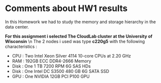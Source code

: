 # Comments about HW1 results 
In this Homework we had to study the memory and storage hierarchy in the data center.

**For this assignment i selected The CloudLab cluster at the University of Wisconsin** \n
The 2 nodes i used was type **c220g5** with the following characteristics :
  * CPU : Two Intel Xeon Silver 4114 10-core CPUs at 2.20 GHz
  * RAM : 192GB ECC DDR4-2666 Memory
  * Disk : One 1 TB 7200 RPM 6G SAS HDs
  * Disk : One Intel DC S3500 480 GB 6G SATA SSD
  * GPU : One NVIDIA 12GB PCI P100 GPU

  
